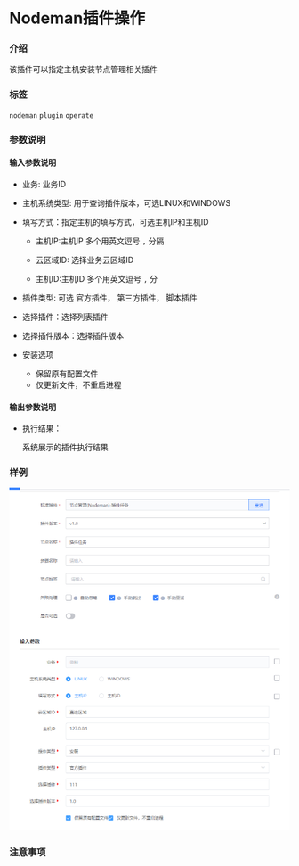 # Nodeman插件操作

### 介绍

该插件可以指定主机安装节点管理相关插件

### 标签

`nodeman` `plugin` `operate`

### 参数说明

#### 输入参数说明

- 业务: 业务ID

- 主机系统类型: 用于查询插件版本，可选LINUX和WINDOWS

- 填写方式：指定主机的填写方式，可选主机IP和主机ID
    - 主机IP:主机IP 多个用英文逗号 `,` 分隔
    - 云区域ID: 选择业务云区域ID
    
    - 主机ID:主机ID 多个用英文逗号 `,` 分

- 插件类型: 可选 官方插件， 第三方插件， 脚本插件

- 选择插件：选择列表插件

- 选择插件版本：选择插件版本

- 安装选项
    - 保留原有配置文件
    - 仅更新文件，不重启进程
    
#### 输出参数说明

- 执行结果：

  系统展示的插件执行结果

### 样例

![](image/nodeman_plugin_operate.png)

### 注意事项


